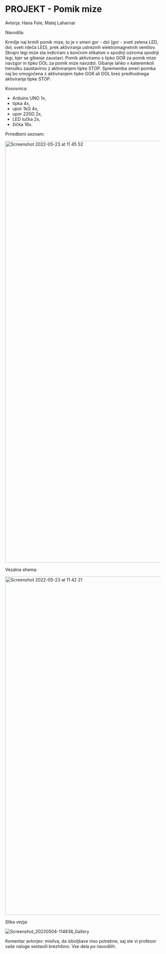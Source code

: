 # PROJEKT - Pomik mize

Avtorja: Hana Fele, Matej Laharnar


Navodila: 

Krmilje naj krmili pomik mize, to je v smeri gor - dol (gor - sveti zelena LED, dol, sveti rdeča LED), prek aktiviranja ustreznih elektromagnetnih ventilov. Skrajni legi mize sta indicirani s končnim stikalom v spodnji oziroma spodnji legi, kjer se gibanje zaustavi. Pomik aktiviramo s tipko GOR za pomik mize navzgor in tipko DOL za pomik mize navzdol. Gibanje lahko v kateremkoli trenutku zaustavimo z aktiviranjem tipke STOP. Sprememba smeri pomika naj bo omogočena z aktiviranjem tipke GOR ali DOL brez predhodnega aktiviranja tipke STOP.


Kosovnica:
- Arduino UNO 1x,
- tipka 4x,
- upor 1kΩ 4x,
- upor 220Ω 2x,
- LED lučka 2x,
- žička 16x.

Priredbeni seznam:

<img width="1362" alt="Screenshot 2022-05-23 at 11 45 52" src="https://user-images.githubusercontent.com/103569446/169792403-c694a6d5-7a6a-42d6-9ec9-5a74df80cbcc.png">

Vezalna shema:

<img width="1093" alt="Screenshot 2022-05-23 at 11 42 21" src="https://user-images.githubusercontent.com/103569446/169791851-9f6f6204-7545-444e-9790-008b9deff784.png">

Slika vezja:

![Screenshot_20220504-114836_Gallery](https://user-images.githubusercontent.com/103569446/166660764-bb192ab4-9715-4b07-bce9-b23c517fe373.jpg)


Komentar avtorjev: misliva, da izboljšave niso potrebne, saj ste vi profesor vaše naloge sestavili brezhibno. Vse dela po navodilih.  
